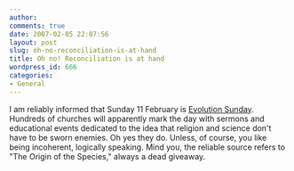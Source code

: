```yaml
---
author:
comments: true
date: 2007-02-05 22:07:56
layout: post
slug: oh-no-reconciliation-is-at-hand
title: Oh no! Reconciliation is at hand
wordpress_id: 666
categories:
- General
---
```


I am reliably informed that Sunday 11 February is [Evolution Sunday](http://www.news-tribune.net/features/cnhinsfaith_story_033075710.html). Hundreds of churches will apparently mark the day with sermons and educational events dedicated to the idea that religion and science don't have to be sworn enemies. Oh yes they do. Unless, of course, you like being incoherent, logically speaking. Mind you, the reliable source refers to "The Origin of the Species," always a dead giveaway.

